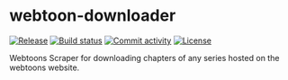 # webtoon-downloader

[![Release](https://img.shields.io/github/v/release/Zehina/webtoon-downloader)](https://img.shields.io/github/v/release/Zehina/webtoon-downloader)
[![Build status](https://img.shields.io/github/actions/workflow/status/Zehina/webtoon-downloader/main.yml?branch=main)](https://github.com/Zehina/webtoon-downloader/actions/workflows/main.yml?query=branch%3Amain)
[![Commit activity](https://img.shields.io/github/commit-activity/m/Zehina/webtoon-downloader)](https://img.shields.io/github/commit-activity/m/Zehina/webtoon-downloader)
[![License](https://img.shields.io/github/license/Zehina/webtoon-downloader)](https://img.shields.io/github/license/Zehina/webtoon-downloader)

Webtoons Scraper for downloading chapters of any series hosted on the webtoons website.
